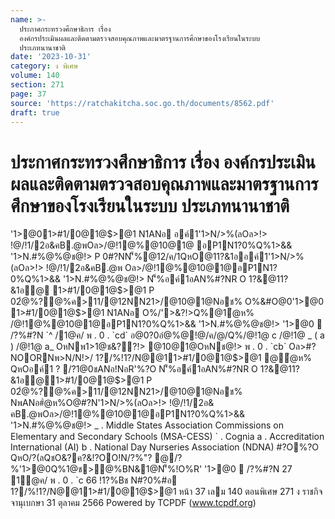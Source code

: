 ```yaml
---
name: >-
  ประกาศกระทรวงศึกษาธิการ เรื่อง
  องค์กรประเมินผลและติดตามตรวจสอบคุณภาพและมาตรฐานการศึกษาของโรงเรียนในระบบ
  ประเภทนานาชาติ
date: '2023-10-31'
category: ง พิเศษ
volume: 140
section: 271
page: 37
source: 'https://ratchakitcha.soc.go.th/documents/8562.pdf'
draft: true
---
```


# ประกาศกระทรวงศึกษาธิการ เรื่อง องค์กรประเมินผลและติดตามตรวจสอบคุณภาพและมาตรฐานการศึกษาของโรงเรียนในระบบ ประเภทนานาชาติ

'1>@01>#1/0@1@$>@1 N1ANอ อค์1'1>N/>%(ลOล>!> !@/!1/2อ&คB.@พOล>/@!1@%@10@1@ อP1N1?0%Q%1>&& '1>N.#%@%@ช@!> P 0#?NN'็%@12/ค/1QหO@11?&1ออค์1'1>N/>%(ลOล>!> !@/!1/2อ&คB.@พ Oล>/@!1@%@10@1@อP1N1?0%Q%1>&& '1>N.#%@%@ช@!> N'็%อค์1อAN%#?NR O 1?&@11?&1อ@ 1>#1/0@1@$>@1 P 02ํ@%?@%ค>11/@12NN21>/@10@1@Nอช% O%&#O@0'1>@0 1>#1/0@1@$>@1 N1ANอ O%/'>&?!>Q%@1ํ@ห% /@!1@%@10@1@อP1N1?0%Q%1>&& '1>N.#%@%@ช@!> '1>@0  /?%#?N `^ /1@ค/ พ . 0 . `cd` อ@0?0อํ@%@!@/ค/@/Q%/@!1@ c /@!1@ _ ( a ) /@!1@ a_ OหNพ1>1@ช&??!> @10@1@OหNช@!> พ . 0 . `cb` Oล>#?NOORNพ>N/N!>/ 1?/%!1?/N@@11>#1/0@1@$>@1 @ํ@ห% QหOอค์1 ? /?1@0ชANอ!NอR'%?O N'็%อค์1อAN%#?NR O 1?&@11?&1อ@1>#1/0@1@$>@1 P 02ํ@%?@%ค>11/@12NN21>/@10@1@Nอช% NพANอ#ํ@ห%O@#?N'1>N/>%(ลOล>!> !@/!1/2อ& คB.@พOล>/@!1@%@10@1@อP1N1?0%Q%1>&& '1>N.#%@%@ช@!> _ . Middle States Association Commissions on Elementary and Secondary Schools (MSA-CESS) ` . Cognia a . Accreditation International (AI) b . National Day Nurseries Association (NDNA) #?O%?O QหO/?(ลQชO&?ค?&!?OO!N/?%"? @/?%'1>@0Q%1@ช>@%BN&1@N'็%!O%R' '1>@0  /?%#?N 27 1@ค/ พ . 0 . `c 66 !1?%Bช N#?0%#อ 1?/%!1?/N@@11>#1/0@1@$>@1 หน้า 37 เลม 140 ตอนพิเศษ 271 ง ราชกิจจานุเบกษา 31 ตุลาคม 2566 Powered by TCPDF (www.tcpdf.org)
